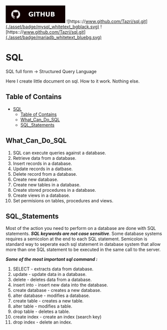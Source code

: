[![GITHUB PROFILE](./asset/badge/github.svg)](https://github.com/Tazri)
![https:://www.github.com/Tazri/sql.git](./asset/badge/mysql_whitetext_bgblack.svg)
![https:://www.github.com/Tazri/sql.git](./asset/badge/mariadb_whitetext_bluebg.svg)

SQL
====
SQL full form -> Structured Query Language

Here I create little document on sql. How to it work. Nothing else.

Table of Contains 
---------------------
- [SQL](#sql)
  - [Table of Contains](#table-of-contains)
  - [What_Can_Do_SQL](#what_can_do_sql)
  - [SQL_Statements](#sql_statements)


## What_Can_Do_SQL
1. SQL can execute queries against a database.
1. Retrieve data from a database.
1. Insert  records in a database.
1. Update records in a datbase.
1. Delete record from a database.
1. Create new database.
1. Create new tables in a database.
1. Create stored procedures in a database.
1. Create views in a database.
1. Set permisions on tables, procedures and views.

## SQL_Statements
Most of the action you need to perform on a database are done with SQL statements. ***SQL keywords are not case sensitive***. Some database systems requires a semicolon at the end to each SQL statement. Semicolon is standard way to seperate each sql statement in database system that allow more than one SQL statement to be executed in the same call to the server.


***Some of the most important sql command :***
1. SELECT - extracts data from database.
2. update - update data in a database.
3. delete - deletes data from a database.
4. insert into - insert new data into the database.
5. create database - creates a new database.
6. alter database - modifies a database.
7. create table - creates a new table.
8. alter table - modifies a table.
9. drop table - deletes a table.
10. create index - create an index (search key)
11. drop index - delete an index. 